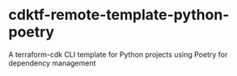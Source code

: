 # cdktf-remote-template-python-poetry
A terraform-cdk CLI template for Python projects using Poetry for dependency management
